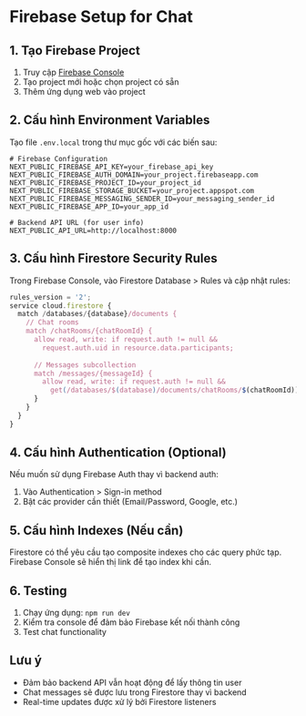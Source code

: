 # Firebase Setup for Chat

## 1. Tạo Firebase Project

1. Truy cập [Firebase Console](https://console.firebase.google.com/)
2. Tạo project mới hoặc chọn project có sẵn
3. Thêm ứng dụng web vào project

## 2. Cấu hình Environment Variables

Tạo file `.env.local` trong thư mục gốc với các biến sau:

```env
# Firebase Configuration
NEXT_PUBLIC_FIREBASE_API_KEY=your_firebase_api_key
NEXT_PUBLIC_FIREBASE_AUTH_DOMAIN=your_project.firebaseapp.com
NEXT_PUBLIC_FIREBASE_PROJECT_ID=your_project_id
NEXT_PUBLIC_FIREBASE_STORAGE_BUCKET=your_project.appspot.com
NEXT_PUBLIC_FIREBASE_MESSAGING_SENDER_ID=your_messaging_sender_id
NEXT_PUBLIC_FIREBASE_APP_ID=your_app_id

# Backend API URL (for user info)
NEXT_PUBLIC_API_URL=http://localhost:8000
```

## 3. Cấu hình Firestore Security Rules

Trong Firebase Console, vào Firestore Database > Rules và cập nhật rules:

```javascript
rules_version = '2';
service cloud.firestore {
  match /databases/{database}/documents {
    // Chat rooms
    match /chatRooms/{chatRoomId} {
      allow read, write: if request.auth != null && 
        request.auth.uid in resource.data.participants;
      
      // Messages subcollection
      match /messages/{messageId} {
        allow read, write: if request.auth != null && 
          get(/databases/$(database)/documents/chatRooms/$(chatRoomId)).data.participants[request.auth.uid] != null;
      }
    }
  }
}
```

## 4. Cấu hình Authentication (Optional)

Nếu muốn sử dụng Firebase Auth thay vì backend auth:

1. Vào Authentication > Sign-in method
2. Bật các provider cần thiết (Email/Password, Google, etc.)

## 5. Cấu hình Indexes (Nếu cần)

Firestore có thể yêu cầu tạo composite indexes cho các query phức tạp. Firebase Console sẽ hiển thị link để tạo index khi cần.

## 6. Testing

1. Chạy ứng dụng: `npm run dev`
2. Kiểm tra console để đảm bảo Firebase kết nối thành công
3. Test chat functionality

## Lưu ý

- Đảm bảo backend API vẫn hoạt động để lấy thông tin user
- Chat messages sẽ được lưu trong Firestore thay vì backend
- Real-time updates được xử lý bởi Firestore listeners 